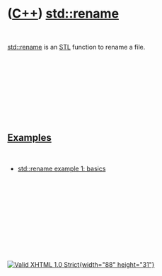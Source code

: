 



 

 

 

 

 

([C++](Cpp.htm)) [std::rename](CppRename.htm)
=============================================

 

[std::rename](CppRename.htm) is an [STL](CppStl.htm) function to rename
a file.

 

 

 

 

 

[Examples](CppExample.htm)
--------------------------

 

-   [std::rename example 1: basics](CppRenameExample1.htm)

 

 

 

 

 





 

[![Valid XHTML 1.0 Strict](valid-xhtml10.png){width="88"
height="31"}](http://validator.w3.org/check?uri=referer)
